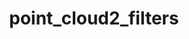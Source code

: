 ---
layout: page
title: point_cloud2_filters
description: Wrappers for some of the pcl filters ROS messages.
img: #
redirect: https://wiki.ros.org/point_cloud2_filters
importance: 6
category: ROS
---